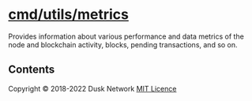 # [cmd/utils/metrics](./cmd/utils/metrics)

Provides information about various performance and data metrics of the node and
blockchain activity, blocks, pending transactions, and so on.

<!-- ToC start -->

## Contents

<!-- ToC end -->

Copyright © 2018-2022 Dusk Network
[MIT Licence](https://github.com/dusk-network/dusk-blockchain/blob/master/LICENSE)
